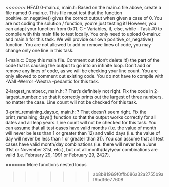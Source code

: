<<<<<<< HEAD
0-main.c, main.h: Based on the main.c file above, create a file named 0-main.c. 
This file must test that the function positive_or_negative() gives the correct output when given a case of 0.
You are not coding the solution / function, you’re just testing it! However, 
you can adapt your function from 0x01. C - Variables, if, else, while - Task #0 to compile with this main file to test locally.
You only need to upload 0-main.c and main.h for this task. We will provide our own positive_or_negative() function.
You are not allowed to add or remove lines of code, you may change only one line in this task.


1-main.c: Copy this main file. Comment out (don’t delete it!) the part of the code that is causing the output to go into an infinite loop.
Don’t add or remove any lines of code, as we will be checking your line count. You are only allowed to comment out existing code.
You do not have to compile with -Wall -Werror -Wextra -pedantic for this task.


2-largest_number.c, main.h: ? That’s definitely not right.
Fix the code in 2-largest_number.c so that it correctly prints out the largest of three numbers, no matter the case.
Line count will not be checked for this task.


3-print_remaining_days.c, main.h: ? That doesn’t seem right.
Fix the print_remaining_days() function so that the output works correctly for all dates and all leap years.
Line count will not be checked for this task.
You can assume that all test cases have valid months
(i.e. the value of month will never be less than 1 or greater than 12) and valid days 
(i.e. the value of day will never be less than 1 or greater than 31).
You can assume that all test cases have valid month/day combinations 
(i.e. there will never be a June 31st or November 31st, etc.), but not all month/day/year combinations are valid 
(i.e. February 29, 1991 or February 29, 2427).

=======
More functions nested loops
>>>>>>> ab8b81969f0ffb086a32a2755b9af9bdf6e77608

